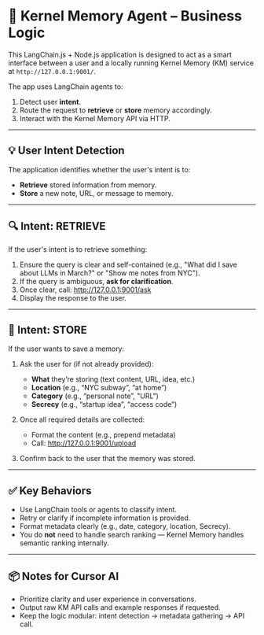 # 🧠 Kernel Memory Agent – Business Logic

This LangChain.js + Node.js application is designed to act as a smart interface between a user and a locally running Kernel Memory (KM) service at `http://127.0.0.1:9001/`.

The app uses LangChain agents to:
1. Detect user **intent**.
2. Route the request to **retrieve** or **store** memory accordingly.
3. Interact with the Kernel Memory API via HTTP.

---

## 💡 User Intent Detection

The application identifies whether the user's intent is to:

- **Retrieve** stored information from memory.
- **Store** a new note, URL, or message to memory.

---

## 🔍 Intent: RETRIEVE

If the user's intent is to retrieve something:
1. Ensure the query is clear and self-contained (e.g., "What did I save about LLMs in March?" or "Show me notes from NYC").
2. If the query is ambiguous, **ask for clarification**.
3. Once clear, call: http://127.0.0.1:9001/ask
4. Display the response to the user.

---

## 📝 Intent: STORE

If the user wants to save a memory:
1. Ask the user for (if not already provided):
   - **What** they’re storing (text content, URL, idea, etc.)
   - **Location** (e.g., “NYC subway”, “at home”)
   - **Category** (e.g., “personal note”, "URL")
   - **Secrecy** (e.g., “startup idea”, “access code”)

2. Once all required details are collected:
   - Format the content (e.g., prepend metadata)
   - Call: http://127.0.0.1:9001/upload
3. Confirm back to the user that the memory was stored.

---

## ✅ Key Behaviors

- Use LangChain tools or agents to classify intent.
- Retry or clarify if incomplete information is provided.
- Format metadata clearly (e.g., date, category, location, Secrecy).
- You do **not** need to handle search ranking — Kernel Memory handles semantic ranking internally.

---

## 📦 Notes for Cursor AI

- Prioritize clarity and user experience in conversations.
- Output raw KM API calls and example responses if requested.
- Keep the logic modular: intent detection → metadata gathering → API call.